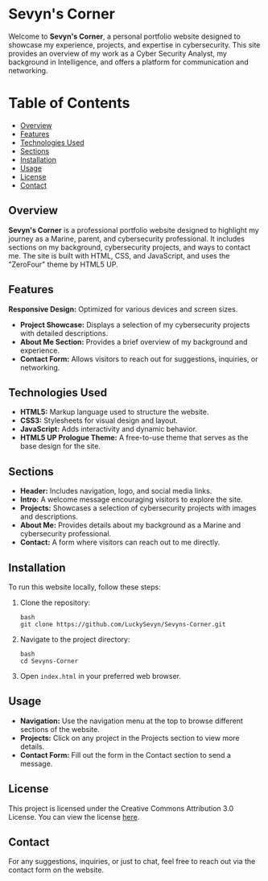# Sevyn's Corner

Welcome to **Sevyn's Corner**, a personal portfolio website designed to showcase my experience, projects, and expertise in cybersecurity. This site provides an overview of my work as a Cyber Security Analyst, my background in Intelligence, and offers a platform for communication and networking.

# Table of Contents
- [Overview](#overview)
- [Features](#features)
- [Technologies Used](#technologies-used)
- [Sections](#sections)
- [Installation](#installation)
- [Usage](#usage)
- [License](#license)
- [Contact](#contact)

## Overview
**Sevyn's Corner** is a professional portfolio website designed to highlight my journey as a Marine, parent, and cybersecurity professional. It includes sections on my background, cybersecurity projects, and ways to contact me. The site is built with HTML, CSS, and JavaScript, and uses the "ZeroFour" theme by HTML5 UP.

## Features
 **Responsive Design:** Optimized for various devices and screen sizes.
- **Project Showcase:** Displays a selection of my cybersecurity projects with detailed descriptions.
- **About Me Section:** Provides a brief overview of my background and experience.
- **Contact Form:** Allows visitors to reach out for suggestions, inquiries, or networking.

## Technologies Used
- **HTML5:** Markup language used to structure the website.
- **CSS3:** Stylesheets for visual design and layout.
- **JavaScript:** Adds interactivity and dynamic behavior.
- **HTML5 UP Prologue Theme:** A free-to-use theme that serves as the base design for the site.

## Sections
- **Header:** Includes navigation, logo, and social media links.
- **Intro:** A welcome message encouraging visitors to explore the site.
- **Projects:** Showcases a selection of cybersecurity projects with images and descriptions.
- **About Me:** Provides details about my background as a Marine and cybersecurity professional.
- **Contact:** A form where visitors can reach out to me directly.

## Installation
To run this website locally, follow these steps:

1. Clone the repository:
   ```
   bash
   git clone https://github.com/LuckySevyn/Sevyns-Corner.git
   ```
2. Navigate to the project directory:
   ```
   bash
   cd Sevyns-Corner
   ```
3. Open `index.html` in your preferred web browser.

## Usage
- **Navigation:** Use the navigation menu at the top to browse different sections of the website.
- **Projects:** Click on any project in the Projects section to view more details.
- **Contact Form:** Fill out the form in the Contact section to send a message.

## License
This project is licensed under the Creative Commons Attribution 3.0 License. You can view the license [here](http://html5up.net/license).

## Contact
For any suggestions, inquiries, or just to chat, feel free to reach out via the contact form on the website.
